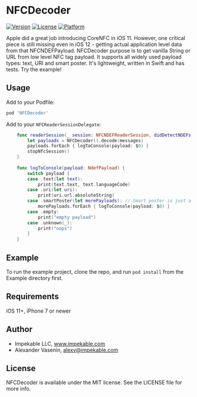 # NFCDecoder

[![Version](https://img.shields.io/cocoapods/v/NFCDecoder.svg?style=flat)](https://cocoapods.org/pods/NFCDecoder)
[![License](https://img.shields.io/cocoapods/l/NFCDecoder.svg?style=flat)](https://cocoapods.org/pods/NFCDecoder)
[![Platform](https://img.shields.io/cocoapods/p/NFCDecoder.svg?style=flat)](https://cocoapods.org/pods/NFCDecoder)

Apple did a great job introducing CoreNFC in iOS 11. However, one critical piece is still missing even in iOS 12 - getting actual application level data from that NFCNDEFPayload. NFCDecoder purpose is to get vanilla String or URL from low level NFC tag payload. It supports all widely used payload types: text, URI and smart poster. It's lightweight, written in Swift and has tests. Try the example!

## Usage

Add to your Podfile:

```ruby
pod 'NFCDecoder'
```

Add to your `NFCReaderSessionDelegate`:

```swift
    func readerSession(_ session: NFCNDEFReaderSession, didDetectNDEFs messages: [NFCNDEFMessage]) {
        let payloads = NFCDecoder().decode(messages)
        payloads.forEach { logToConsole(payload: $0) }
        stopNfcSession()
    }
    
    func logToConsole(payload: NdefPayload) {
        switch payload {
        case .text(let text):
            print(text.text, text.languageCode)
        case .uri(let uri):
            print(uri.url.absoluteString)
        case .smartPoster(let morePayloads): // Smart poster is just a container for more payloads
            morePayloads.forEach { logToConsole(payload: $0) }
        case .empty:
            print("empty payload")
        case .unknown(_):
            print("oops")
        }
    }
```

## Example

To run the example project, clone the repo, and run `pod install` from the Example directory first.

## Requirements

iOS 11+, iPhone 7 or newer

## Author

- Impekable LLC, www.impekable.com
- Alexander Vasenin, alexv@impekable.com

## License

NFCDecoder is available under the MIT license. See the LICENSE file for more info.


